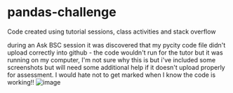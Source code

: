 # pandas-challenge
Code created using tutorial sessions, class activities and stack overflow

during an Ask BSC session it was discovered that my pycity code file didn't upload correctly into github - the code wouldn't run for the tutor but it was running on my computer, I'm not sure why this is but i've included some screenshots but will need some additional help if it doesn't upload properly for assessment. I would hate not to get marked when I know the code is working!!
![image](https://user-images.githubusercontent.com/122842203/231629593-00a5cd6d-3a45-402d-b866-99c0891b86b0.png)

